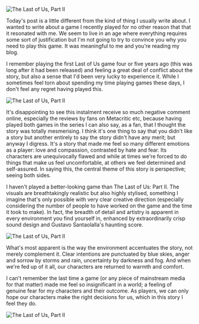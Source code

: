 ![The Last of Us, Part II](/img/tlou2_1.jpg)

Today's post is a little different from the kind of thing I usually write about. I wanted to write about a game I recently played for no other reason that that it resonated with me. We seem to live in an age where everything requires some sort of justification but I'm not going to try to convince you why you need to play this game. It was meaningful to me and you're reading my blog.

I remember playing the first Last of Us game four or five years ago (this was long after it had been released) and feeling a great deal of conflict about the story, but also a sense that I'd been very lucky to experience it. While I sometimes feel torn about spending my time playing games these days, I don't feel any regret having played this.

![The Last of Us, Part II](/img/tlou2_2.jpg)

It's disappointing to see this instalment receive so much negative comment online, especially the reviews by fans on Metacritic etc, because having played both games in the series I can also say, as a fan, that I thought the story was totally mesmerising. I think it's one thing to say that you didn't like a story but another entirely to say the story didn't have any merit; but anyway I digress. It's a story that made me feel so many different emotions as a player: love and compassion, contrasted by hate and fear. Its characters are unequivocally flawed and while at times we're forced to do things that make us feel uncomfortable, at others we feel determined and self-assured. In saying this, the central theme of this story is perspective; seeing both sides.

I haven't played a better-looking game than The Last of Us: Part II. The visuals are breathtakingly realistic but also highly stylised, something I imagine that's only possible with very clear creative direction (especially considering the number of people to have worked on the game and the time it took to make). In fact, the breadth of detail and artistry is apparent in every environment you find yourself in, enhanced by extraordinarily crisp sound design and Gustavo Santaolalla's haunting score. 

![The Last of Us, Part II](/img/tlou2_3.jpg)

What's most apparent is the way the environment accentuates the story, not merely complement it. Clear intentions are punctuated by blue skies, anger and sorrow by storms and rain, uncertainty by darkness and fog. And when we're fed up of it all, our characters are returned to warmth and comfort.

I can't remember the last time a game (or any piece of mainstream media for that matter) made me feel so insignificant in a world; a feeling of genuine fear for my characters and their outcome. As players, we can only hope our characters make the right decisions for us, which in this story I feel they do.

![The Last of Us, Part II](/img/tlou2_4.jpg)